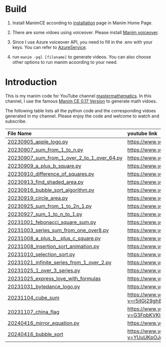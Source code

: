 # Build
1. Install ManimCE according to [installation](https://docs.manim.community/en/stable/installation.html) page in Manim Home Page.

2. There are some vidoes using voiceover. Please install [Manim voiceover](https://docs.manim.community/en/stable/guides/add_voiceovers.html).

3. Since I use Azure voiceover API, you need to fill in the .env with your keys. You can refer to [AzureService](https://voiceover.manim.community/en/latest/services.html).

4. run `manim -pql [filename]` to generate videos. You can also choose other options to run manim acoording to your need.

# Introduction
This is my manim code for YouTube channel [mastermathematics](https://www.youtube.com/channel/UCJ0KfcrJnTDGwFDXcPe6MZQ).
In this channel, I use the famous [Manim CE 0.17 Version](https://www.manim.community/) to generate math vidoes.

The following table lists all the python code and the corresponding vidoes generated in my channel. Please enjoy the code and welcome to watch and subscribe.
    
 File Name                                                                                         | youtube link|
|:--------------------------------------------------------------------------------------------------|:--|
| [20230905_apple_logo.py](shorts%2F20230905_apple_logo.py)                                         | https://www.youtube.com/shorts/_JcG53_koAc |
| [20230907_sum_from_1_to_n.py](shorts%2F20230907_sum_from_1_to_n.py)                               |https://www.youtube.com/shorts/DcpvZphAmtE|
| [20230907_sum_from_1_over_2_to_1_over_64.py](shorts%2F20230907_sum_from_1_over_2_to_1_over_64.py) |https://www.youtube.com/shorts/pZ9D7cVGfXg |
| [20230909_a_plus_b_square.py](shorts%2F20230909_a_plus_b_square.py)                               |https://www.youtube.com/shorts/6YCmP_YI2y0|
| [20230910_difference_of_squares.py](shorts%2F20230910_difference_of_squares.py)                   |https://www.youtube.com/shorts/7xLBwvQVkks|
| [20230913_find_shaded_area.py](shorts%2F20230913_find_shaded_area.py)                             |https://www.youtube.com/shorts/hM80vKYMGyY|
| [20230916_bubble_sort_algorithm.py](shorts%2F20230916_bubble_sort_algorithm.py)                   |https://www.youtube.com/shorts/DdLTrfpylfw|
| [20230919_circle_area.py](shorts%2F20230919_circle_area.py)                                       |https://www.youtube.com/shorts/llM5NW0j-k0|
| [20230925_sum_from_1_to_2n_1.py](shorts%2F20230925_sum_from_1_to_2n_1.py)                         |https://www.youtube.com/shorts/-1SY4wm9QNQ|
| [20230927_sum_1_to_n_to_1.py](shorts%2F20230927_sum_1_to_n_to_1.py)                               |https://www.youtube.com/shorts/XTVIPywgwDY|
| [20231001_febonacci_square_sum.py](shorts%2F20231001_febonacci_square_sum.py)                     |https://www.youtube.com/shorts/g17zLAkW4iA|
| [20231003_series_sum_from_one_over8.py](shorts%2F20231003_series_sum_from_one_over8.py)           |https://www.youtube.com/shorts/pRvgyhpcdII|
| [20231008_a_plus_b__plus_c_square.py](shorts%2F20231008_a_plus_b__plus_c_square.py)               |https://www.youtube.com/shorts/PXQgORj1AQo|
| [20231008_insertion_sort_animation.py](shorts%2F20231008_insertion_sort_animation.py)             |https://www.youtube.com/shorts/4cmuJJISfPY|
| [20231010_selection_sort.py](shorts%2F20231010_selection_sort.py)                                 |https://www.youtube.com/shorts/yPilRFA2ZMM|
| [20231021_infinite_series_from_1_over_2.py](shorts%2F20231021_infinite_series_from_1_over_2.py)   |https://www.youtube.com/shorts/eFJHXx-xyZ0| 
| [20231025_1_over_3_series.py](shorts%2F20231025_1_over_3_series.py)                               |https://www.youtube.com/shorts/OhZ4BSQNqUU|
| [20231025_express_love_with_formulas](videos%2F20231025_express_love_with_formulas)     |https://www.youtube.com/watch?v=v_xEl70TM8c|
| [20231031_bytedance_logo.py](shorts%2F20231031_bytedance_logo.py)                                 |https://www.youtube.com/shorts/JuBcZKQRv_w|
| [20231104_cube_sum](videos%2F20231104_cube_sum) |https://www.youtube.com/watch?v=r5itGj29gh8&t=24s|
|[20231107_china_flag](videos%2F20231107_china_flag)|https://www.youtube.com/watch?v=G3FpbKVKlCg|
|[20240416_mirror_equation.py](shorts%2F20240416_mirror_equation.py)|https://www.youtube.com/shorts/E_v4qAUGNUI|
|[20240416_bubble_sort](videos%2F20240416_BubbleSortAnimationOptimized.py)|https://www.youtube.com/watch?v=YUuUKpOJqnE|

